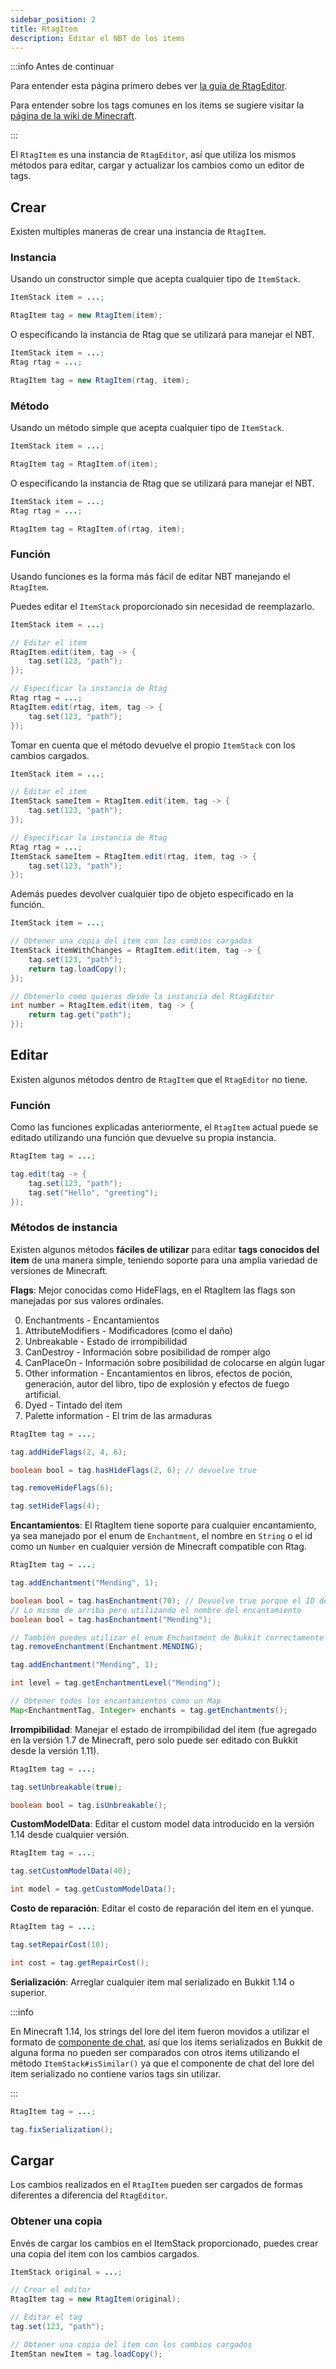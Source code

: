 ```yaml
---
sidebar_position: 2
title: RtagItem
description: Editar el NBT de los items
---
```


:::info Antes de continuar

Para entender esta página primero debes ver [la guía de RtagEditor](usage/editor.md).

Para entender sobre los tags comunes en los items se sugiere visitar la [página de la wiki de Minecraft](https://minecraft.fandom.com/wiki/Player.dat_format#Item_structure).

:::

El `RtagItem` es una instancia de `RtagEditor`, así que utiliza los mismos métodos para editar, cargar y actualizar los cambios como un editor de tags.

## Crear

Existen multiples maneras de crear una instancia de `RtagItem`.

### Instancia

Usando un constructor simple que acepta cualquier tipo de `ItemStack`.

```java
ItemStack item = ...;

RtagItem tag = new RtagItem(item);
```

O especificando la instancia de Rtag que se utilizará para manejar el NBT.

```java
ItemStack item = ...;
Rtag rtag = ...;

RtagItem tag = new RtagItem(rtag, item);
```

### Método

Usando un método simple que acepta cualquier tipo de `ItemStack`.

```java
ItemStack item = ...;

RtagItem tag = RtagItem.of(item);
```

O especificando la instancia de Rtag que se utilizará para manejar el NBT.

```java
ItemStack item = ...;
Rtag rtag = ...;

RtagItem tag = RtagItem.of(rtag, item);
```

### Función

Usando funciones es la forma más fácil de editar NBT manejando el `RtagItem`.

Puedes editar el `ItemStack` proporcionado sin necesidad de reemplazarlo.

```java
ItemStack item = ...;

// Editar el item
RtagItem.edit(item, tag -> {
	tag.set(123, "path");
});

// Especificar la instancia de Rtag
Rtag rtag = ...;
RtagItem.edit(rtag, item, tag -> {
	tag.set(123, "path");
});
```

Tomar en cuenta que el método devuelve el propio `ItemStack` con los cambios cargados.

```java
ItemStack item = ...;

// Editar el item
ItemStack sameItem = RtagItem.edit(item, tag -> {
	tag.set(123, "path");
});

// Especificar la instancia de Rtag
Rtag rtag = ...;
ItemStack sameItem = RtagItem.edit(rtag, item, tag -> {
	tag.set(123, "path");
});
```

Además puedes devolver cualquier tipo de objeto especificado en la función.

```java
ItemStack item = ...;

// Obtener una copia del item con los cambios cargados
ItemStack itemWithChanges = RtagItem.edit(item, tag -> {
	tag.set(123, "path");
	return tag.loadCopy();
});

// Obtenerlo como quieras desde la instancia del RtagEditor
int number = RtagItem.edit(item, tag -> {
	return tag.get("path");
});
```

## Editar

Existen algunos métodos dentro de `RtagItem` que el `RtagEditor` no tiene.

### Función

Como las funciones explicadas anteriormente, el `RtagItem` actual puede se editado utilizando una función que devuelve su propia instancia.

```java
RtagItem tag = ...;

tag.edit(tag -> {
	tag.set(123, "path");
	tag.set("Hello", "greeting");
});
```

### Métodos de instancia

Existen algunos métodos **fáciles de utilizar** para editar **tags conocidos del item** de una manera simple, teniendo soporte para una amplia variedad de versiones de Minecraft.

**Flags**: Mejor conocidas como HideFlags, en el RtagItem las flags son manejadas por sus valores ordinales.

0. Enchantments - Encantamientos
1. AttributeModifiers - Modificadores (como el daño)
2. Unbreakable - Estado de irrompibilidad
3. CanDestroy - Información sobre posibilidad de romper algo
4. CanPlaceOn - Información sobre posibilidad de colocarse en algún lugar
5. Other information - Encantamientos en libros, efectos de poción, generación, autor del libro, tipo de explosión y efectos de fuego artificial.
6. Dyed - Tintado del item
7. Palette information - El trim de las armaduras

```java
RtagItem tag = ...;

tag.addHideFlags(2, 4, 6);

boolean bool = tag.hasHideFlags(2, 6); // devuelve true

tag.removeHideFlags(6);

tag.setHideFlags(4);
```

**Encantamientos**: El RtagItem tiene soporte para cualquier encantamiento, ya sea manejado por el enum de `Enchantment`, el nombre en `String` o el id como un `Number` en cualquier versión de Minecraft compatible con Rtag.

```java
RtagItem tag = ...;

tag.addEnchantment("Mending", 1);

boolean bool = tag.hasEnchantment(70); // Devuelve true porque el ID del Mending es 70
// Lo mismo de arriba pero utilizando el nombre del encantamiento
boolean bool = tag.hasEnchantment("Mending");

// También puedes utilizar el enum Enchantment de Bukkit correctamente
tag.removeEnchantment(Enchantment.MENDING);

tag.addEnchantment("Mending", 1);

int level = tag.getEnchantmentLevel("Mending");

// Obtener todos los encantamientos como un Map
Map<EnchantmentTag, Integer> enchants = tag.getEnchantments();
```

**Irrompibilidad**: Manejar el estado de irrompibilidad del item (fue agregado en la versión 1.7 de Minecraft, pero solo puede ser editado con Bukkit desde la versión 1.11).

```java
RtagItem tag = ...;

tag.setUnbreakable(true);

boolean bool = tag.isUnbreakable();
```

**CustomModelData**: Editar el custom model data introducido en la versión 1.14 desde cualquier versión.

```java
RtagItem tag = ...;

tag.setCustomModelData(40);

int model = tag.getCustomModelData();
```

**Costo de reparación**: Editar el costo de reparación del item en el yunque.

```java
RtagItem tag = ...;

tag.setRepairCost(10);

int cost = tag.getRepairCost();
```

**Serialización**: Arreglar cualquier item mal serializado en Bukkit 1.14 o superior.

:::info

En Minecraft 1.14, los strings del lore del item fueron movidos a utilizar el formato de [componente de chat](feature/chat-component.md), así que los items serializados en Bukkit de alguna forma no pueden ser comparados con otros items utilizando el método `ItemStack#isSimilar()` ya que el componente de chat del lore del item serializado no contiene varios tags sin utilizar.

:::

```java
RtagItem tag = ...;

tag.fixSerialization();
```

## Cargar

Los cambios realizados en el `RtagItem` pueden ser cargados de formas diferentes a diferencia del `RtagEditor`.

### Obtener una copia

Envés de cargar los cambios en el ItemStack proporcionado, puedes crear una copia del item con los cambios cargados.

```java
ItemStack original = ...;

// Crear el editor
RtagItem tag = new RtagItem(original);

// Editar el tag
tag.set(123, "path");

// Obtener una copia del item con los cambios cargados
ItemStan newItem = tag.loadCopy();
```